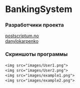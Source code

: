 # BankingSystem
<h3>Разработчики проекта</h3>
<div>
    <a href="https://github.com/postscriptumno">
        postscriptum.no
    </a>
</div>
  
<div>
    <a href="https://github.com/danylokarpenko">
        danylokarpenko
    </a>
</div>
<div>
    <h3>Скриншоты программы</h3>
      
    <img src="images/User1.png">
    <img src="images/User2.png">
    <img src="images/example1.png">
    <img src="images/example2.png">
</div>